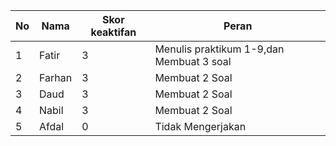 | No  | Nama   | Skor keaktifan | Peran                                    |
| --- | ------ | -------------- | ---------------------------------------- |
| 1   | Fatir  | 3              | Menulis praktikum 1-9,dan Membuat 3 soal |
| 2   | Farhan | 3              | Membuat 2 Soal                           |
| 3   | Daud   | 3              | Membuat 2 Soal                           |
| 4   | Nabil  | 3              | Membuat 2 Soal                           |
| 5   | Afdal  | 0              | Tidak Mengerjakan                        |